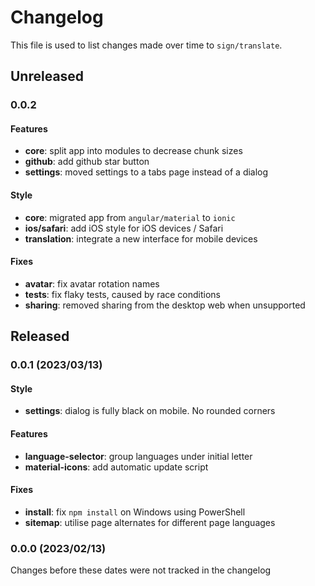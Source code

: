 # Changelog

This file is used to list changes made over time to `sign/translate`.

## Unreleased

### 0.0.2

#### Features

- **core**: split app into modules to decrease chunk sizes
- **github**: add github star button
- **settings**: moved settings to a tabs page instead of a dialog

#### Style

- **core**: migrated app from `angular/material` to `ionic`
- **ios/safari**: add iOS style for iOS devices / Safari
- **translation**: integrate a new interface for mobile devices

#### Fixes

- **avatar**: fix avatar rotation names
- **tests**: fix flaky tests, caused by race conditions
- **sharing**: removed sharing from the desktop web when unsupported

## Released

### 0.0.1 (2023/03/13)

#### Style

- **settings**: dialog is fully black on mobile. No rounded corners

#### Features

- **language-selector**: group languages under initial letter
- **material-icons**: add automatic update script

#### Fixes

- **install**: fix `npm install` on Windows using PowerShell
- **sitemap**: utilise page alternates for different page languages

### 0.0.0 (2023/02/13)

Changes before these dates were not tracked in the changelog
